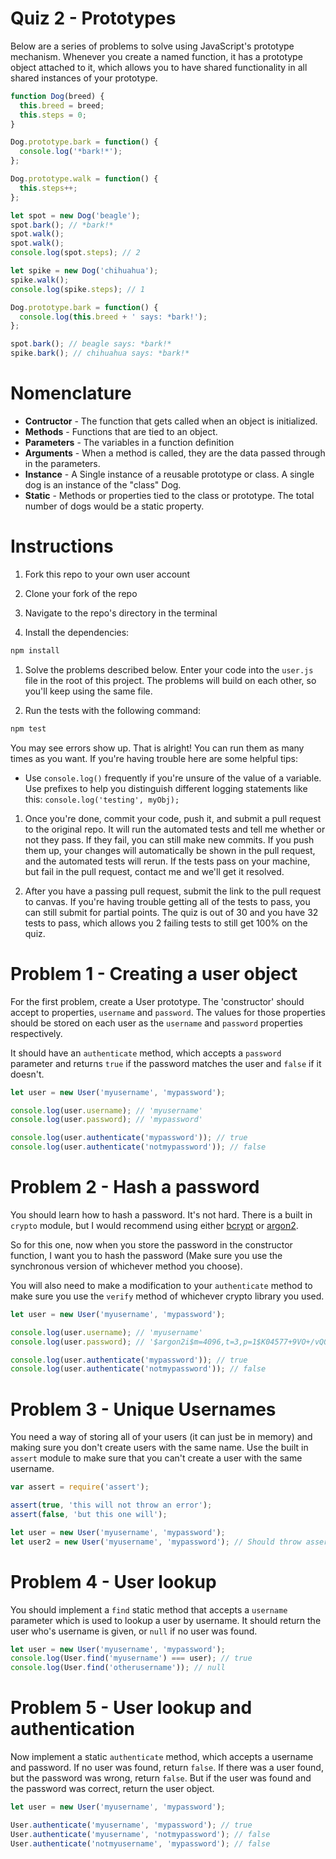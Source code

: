 # Quiz 2 - Prototypes

Below are a series of problems to solve using JavaScript's prototype mechanism.
Whenever you create a named function, it has a prototype object attached to it,
which allows you to have shared functionality in all shared instances of your
prototype.

```js
function Dog(breed) {
  this.breed = breed;
  this.steps = 0;
}

Dog.prototype.bark = function() {
  console.log('*bark!*');
};

Dog.prototype.walk = function() {
  this.steps++;
};

let spot = new Dog('beagle');
spot.bark(); // *bark!*
spot.walk();
spot.walk();
console.log(spot.steps); // 2

let spike = new Dog('chihuahua');
spike.walk();
console.log(spike.steps); // 1

Dog.prototype.bark = function() {
  console.log(this.breed + ' says: *bark!');
};

spot.bark(); // beagle says: *bark!*
spike.bark(); // chihuahua says: *bark!*
```

# Nomenclature

* **Contructor** - The function that gets called when an object is initialized.
* **Methods** - Functions that are tied to an object.
* **Parameters** - The variables in a function definition
* **Arguments** - When a method is called, they are the data passed through in
  the parameters.
* **Instance** - A Single instance of a reusable prototype or class. A single
  dog is an instance of the "class" Dog.
* **Static** - Methods or properties tied to the class or prototype. The total
  number of dogs would be a static property.

# Instructions

1. Fork this repo to your own user account

1. Clone your fork of the repo

1. Navigate to the repo's directory in the terminal

1. Install the dependencies:

  ```bash
  npm install
  ```

1. Solve the problems described below. Enter your code into the `user.js` file
  in the root of this project. The problems will build on each other, so you'll
  keep using the same file.

1. Run the tests with the following command:

  ```bash
  npm test
  ```

  You may see errors show up. That is alright! You can run them as many times as
  you want. If you're having trouble here are some helpful tips:

  * Use `console.log()` frequently if you're unsure of the value of a variable.
    Use prefixes to help you distinguish different logging statements like this:
    `console.log('testing', myObj);`

1. Once you're done, commit your code, push it, and submit a pull request to the
  original repo. It will run the automated tests and tell me whether or not they
  pass. If they fail, you can still make new commits. If you push them up, your
  changes will automatically be shown in the pull request, and the automated
  tests will rerun. If the tests pass on your machine, but fail in the pull
  request, contact me and we'll get it resolved.

1. After you have a passing pull request, submit the link to the pull request
  to canvas. If you're having trouble getting all of the tests to pass, you can
  still submit for partial points. The quiz is out of 30 and you have 32 tests
  to pass, which allows you 2 failing tests to still get 100% on the quiz.

Problem 1 - Creating a user object
========================================================================

For the first problem, create a User prototype. The 'constructor' should accept
to properties, `username` and `password`. The values for those properties should
be stored on each user as the `username` and `password` properties respectively.

It should have an `authenticate` method, which accepts a `password` parameter
and returns `true` if the password matches the user and `false` if it doesn't.

```js
let user = new User('myusername', 'mypassword');

console.log(user.username); // 'myusername'
console.log(user.password); // 'mypassword'

console.log(user.authenticate('mypassword')); // true
console.log(user.authenticate('notmypassword')); // false
```


Problem 2 - Hash a password
========================================================================

You should learn how to hash a password. It's not hard. There is a built in
`crypto` module, but I would recommend using either [bcrypt][bcrypt] or
[argon2][argon2].

So for this one, now when you store the password in the constructor function,
I want you to hash the password (Make sure you use the synchronous version of
whichever method you choose).

You will also need to make a modification to your `authenticate` method to make
sure you use the `verify` method of whichever crypto library you used.

```js
let user = new User('myusername', 'mypassword');

console.log(user.username); // 'myusername'
console.log(user.password); // '$argon2i$m=4096,t=3,p=1$K04577+9VO+/vQ0Ff++/vQ$9ilfFAtlMeWagl6Cqf5Ds5cGTRE/42aQ4yRj6oqPw2A'

console.log(user.authenticate('mypassword')); // true
console.log(user.authenticate('notmypassword')); // false
```


Problem 3 - Unique Usernames
========================================================================

You need a way of storing all of your users (it can just be in memory) and
making sure you don't create users with the same name. Use the built in `assert`
module to make sure that you can't create a user with the same username.

```js
var assert = require('assert');

assert(true, 'this will not throw an error');
assert(false, 'but this one will');
```

```js
let user = new User('myusername', 'mypassword');
let user2 = new User('myusername', 'mypassword'); // Should throw assertion error
```


Problem 4 - User lookup
=========================================================================

You should implement a `find` static method that accepts a `username` parameter
which is used to lookup a user by username. It should return the user who's
username is given, or `null` if no user was found.

```js
let user = new User('myusername', 'mypassword');
console.log(User.find('myusername') === user); // true
console.log(User.find('otherusername')); // null
```


Problem 5 - User lookup and authentication
========================================================================

Now implement a static `authenticate` method, which accepts a username and
password. If no user was found, return `false`. If there was a user found, but
the password was wrong, return `false`. But if the user was found and the
password was correct, return the user object.

```js
let user = new User('myusername', 'mypassword');

User.authenticate('myusername', 'mypassword'); // true
User.authenticate('myusername', 'notmypassword'); // false
User.authenticate('notmyusername', 'mypassword'); // false
```

<!-- Links -->
[bcrypt]: https://www.npmjs.com/package/bcrypt
[argon2]: https://www.npmjs.com/package/argon2
